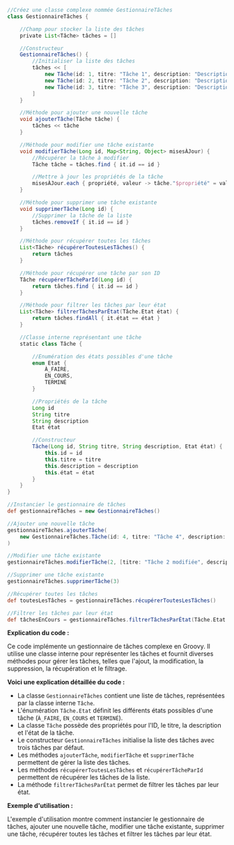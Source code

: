 ```groovy
//Créez une classe complexe nommée GestionnaireTâches
class GestionnaireTâches {

    //Champ pour stocker la liste des tâches
    private List<Tâche> tâches = []

    //Constructeur
    GestionnaireTâches() {
        //Initialiser la liste des tâches
        tâches << [
            new Tâche(id: 1, titre: "Tâche 1", description: "Description de la tâche 1", état: Tâche.Etat.À_FAIRE),
            new Tâche(id: 2, titre: "Tâche 2", description: "Description de la tâche 2", état: Tâche.Etat.EN_COURS),
            new Tâche(id: 3, titre: "Tâche 3", description: "Description de la tâche 3", état: Tâche.Etat.TERMINÉ)
        ]
    }

    //Méthode pour ajouter une nouvelle tâche
    void ajouterTâche(Tâche tâche) {
        tâches << tâche
    }

    //Méthode pour modifier une tâche existante
    void modifierTâche(Long id, Map<String, Object> misesÀJour) {
        //Récupérer la tâche à modifier
        Tâche tâche = tâches.find { it.id == id }

        //Mettre à jour les propriétés de la tâche
        misesÀJour.each { propriété, valeur -> tâche."$propriété" = valeur }
    }

    //Méthode pour supprimer une tâche existante
    void supprimerTâche(Long id) {
        //Supprimer la tâche de la liste
        tâches.removeIf { it.id == id }
    }

    //Méthode pour récupérer toutes les tâches
    List<Tâche> récupérerToutesLesTâches() {
        return tâches
    }

    //Méthode pour récupérer une tâche par son ID
    Tâche récupérerTâcheParId(Long id) {
        return tâches.find { it.id == id }
    }

    //Méthode pour filtrer les tâches par leur état
    List<Tâche> filtrerTâchesParÉtat(Tâche.Etat état) {
        return tâches.findAll { it.état == état }
    }

    //Classe interne représentant une tâche
    static class Tâche {

        //Enumération des états possibles d'une tâche
        enum Etat {
            À_FAIRE,
            EN_COURS,
            TERMINÉ
        }

        //Propriétés de la tâche
        Long id
        String titre
        String description
        Etat état

        //Constructeur
        Tâche(Long id, String titre, String description, Etat état) {
            this.id = id
            this.titre = titre
            this.description = description
            this.état = état
        }
    }
}

//Instancier le gestionnaire de tâches
def gestionnaireTâches = new GestionnaireTâches()

//Ajouter une nouvelle tâche
gestionnaireTâches.ajouterTâche(
    new GestionnaireTâches.Tâche(id: 4, titre: "Tâche 4", description: "Description de la tâche 4", état: Tâche.Etat.À_FAIRE)
)

//Modifier une tâche existante
gestionnaireTâches.modifierTâche(2, [titre: "Tâche 2 modifiée", description: "Description modifiée de la tâche 2"])

//Supprimer une tâche existante
gestionnaireTâches.supprimerTâche(3)

//Récupérer toutes les tâches
def toutesLesTâches = gestionnaireTâches.récupérerToutesLesTâches()

//Filtrer les tâches par leur état
def tâchesEnCours = gestionnaireTâches.filtrerTâchesParÉtat(Tâche.Etat.EN_COURS)
```

**Explication du code :**

Ce code implémente un gestionnaire de tâches complexe en Groovy. Il utilise une classe interne pour représenter les tâches et fournit diverses méthodes pour gérer les tâches, telles que l'ajout, la modification, la suppression, la récupération et le filtrage.

**Voici une explication détaillée du code :**

* La classe `GestionnaireTâches` contient une liste de tâches, représentées par la classe interne `Tâche`.
* L'énumération `Tâche.Etat` définit les différents états possibles d'une tâche (`À_FAIRE`, `EN_COURS` et `TERMINÉ`).
* La classe `Tâche` possède des propriétés pour l'ID, le titre, la description et l'état de la tâche.
* Le constructeur `GestionnaireTâches` initialise la liste des tâches avec trois tâches par défaut.
* Les méthodes `ajouterTâche`, `modifierTâche` et `supprimerTâche` permettent de gérer la liste des tâches.
* Les méthodes `récupérerToutesLesTâches` et `récupérerTâcheParId` permettent de récupérer les tâches de la liste.
* La méthode `filtrerTâchesParÉtat` permet de filtrer les tâches par leur état.

**Exemple d'utilisation :**

L'exemple d'utilisation montre comment instancier le gestionnaire de tâches, ajouter une nouvelle tâche, modifier une tâche existante, supprimer une tâche, récupérer toutes les tâches et filtrer les tâches par leur état.